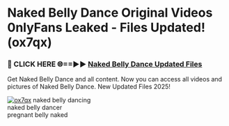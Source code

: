 # Naked Belly Dance Original Videos 0nlyFans Leaked - Files Updated! (ox7qx)

<h3>🔴 CLICK HERE 🌐==►► <a href="https://tinyurl.com/up5wt9bj" rel="nofollow">Naked Belly Dance Updated Files</a></h3>

Get Naked Belly Dance and all content. Now you can access all videos and pictures of Naked Belly Dance. New Updated Files 2025!

[![ox7qx](https://i.imgur.com/ABiUzMV.gif)](https://tinyurl.com/up5wt9bj)
naked belly dancing<br>
naked belly dancer<br>
pregnant belly naked